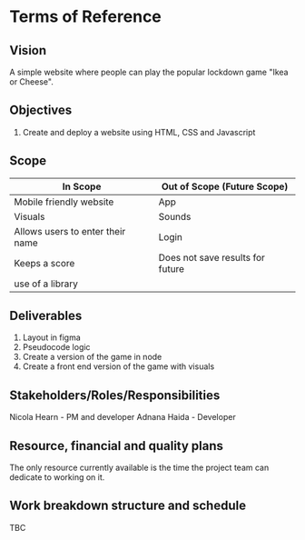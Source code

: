 # Terms of Reference

## Vision
A simple website where people can play the popular lockdown game "Ikea or Cheese".

## Objectives
1. Create and deploy a website using HTML, CSS and Javascript

## Scope
In Scope | Out of Scope (Future Scope)
|--- |---
Mobile friendly website | App
Visuals | Sounds
Allows users to enter their name | Login
Keeps a score | Does not save results for future
 | use of a library


## Deliverables
1. Layout in figma
2. Pseudocode logic
3. Create a version of the game in node
4. Create a front end version of the game with visuals

## Stakeholders/Roles/Responsibilities
Nicola Hearn - PM and developer
Adnana Haida - Developer

## Resource, financial and quality plans
The only resource currently available is the time the project team can dedicate to working on it.

## Work breakdown structure and schedule
TBC